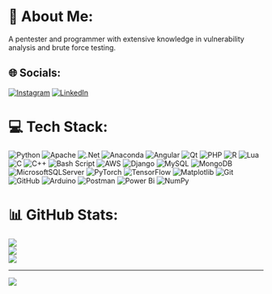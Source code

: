 # 💫 About Me:
A pentester and programmer with extensive knowledge in vulnerability analysis and brute force testing.<br>


## 🌐 Socials:
[![Instagram](https://img.shields.io/badge/Instagram-%23E4405F.svg?logo=Instagram&logoColor=white)](https://instagram.com/3L_3L3F4N7E_4M4R1LL0) [![LinkedIn](https://img.shields.io/badge/LinkedIn-%230077B5.svg?logo=linkedin&logoColor=white)](https://linkedin.com/in/lHedal) 

# 💻 Tech Stack:
![Python](https://img.shields.io/badge/python-3670A0?style=for-the-badge&logo=python&logoColor=ffdd54) ![Apache](https://img.shields.io/badge/apache-%23D42029.svg?style=for-the-badge&logo=apache&logoColor=white) ![.Net](https://img.shields.io/badge/.NET-5C2D91?style=for-the-badge&logo=.net&logoColor=white) ![Anaconda](https://img.shields.io/badge/Anaconda-%2344A833.svg?style=for-the-badge&logo=anaconda&logoColor=white) ![Angular](https://img.shields.io/badge/angular-%23DD0031.svg?style=for-the-badge&logo=angular&logoColor=white) ![Qt](https://img.shields.io/badge/Qt-%23217346.svg?style=for-the-badge&logo=Qt&logoColor=white) ![PHP](https://img.shields.io/badge/php-%23777BB4.svg?style=for-the-badge&logo=php&logoColor=white) ![R](https://img.shields.io/badge/r-%23276DC3.svg?style=for-the-badge&logo=r&logoColor=white) ![Lua](https://img.shields.io/badge/lua-%232C2D72.svg?style=for-the-badge&logo=lua&logoColor=white) ![C](https://img.shields.io/badge/c-%2300599C.svg?style=for-the-badge&logo=c&logoColor=white) ![C++](https://img.shields.io/badge/c++-%2300599C.svg?style=for-the-badge&logo=c%2B%2B&logoColor=white) ![Bash Script](https://img.shields.io/badge/bash_script-%23121011.svg?style=for-the-badge&logo=gnu-bash&logoColor=white) ![AWS](https://img.shields.io/badge/AWS-%23FF9900.svg?style=for-the-badge&logo=amazon-aws&logoColor=white) ![Django](https://img.shields.io/badge/django-%23092E20.svg?style=for-the-badge&logo=django&logoColor=white) ![MySQL](https://img.shields.io/badge/mysql-4479A1.svg?style=for-the-badge&logo=mysql&logoColor=white) ![MongoDB](https://img.shields.io/badge/MongoDB-%234ea94b.svg?style=for-the-badge&logo=mongodb&logoColor=white) ![MicrosoftSQLServer](https://img.shields.io/badge/Microsoft%20SQL%20Server-CC2927?style=for-the-badge&logo=microsoft%20sql%20server&logoColor=white) ![PyTorch](https://img.shields.io/badge/PyTorch-%23EE4C2C.svg?style=for-the-badge&logo=PyTorch&logoColor=white) ![TensorFlow](https://img.shields.io/badge/TensorFlow-%23FF6F00.svg?style=for-the-badge&logo=TensorFlow&logoColor=white) ![Matplotlib](https://img.shields.io/badge/Matplotlib-%23ffffff.svg?style=for-the-badge&logo=Matplotlib&logoColor=black) ![Git](https://img.shields.io/badge/git-%23F05033.svg?style=for-the-badge&logo=git&logoColor=white) ![GitHub](https://img.shields.io/badge/github-%23121011.svg?style=for-the-badge&logo=github&logoColor=white) ![Arduino](https://img.shields.io/badge/-Arduino-00979D?style=for-the-badge&logo=Arduino&logoColor=white) ![Postman](https://img.shields.io/badge/Postman-FF6C37?style=for-the-badge&logo=postman&logoColor=white) ![Power Bi](https://img.shields.io/badge/power_bi-F2C811?style=for-the-badge&logo=powerbi&logoColor=black) ![NumPy](https://img.shields.io/badge/numpy-%23013243.svg?style=for-the-badge&logo=numpy&logoColor=white)
# 📊 GitHub Stats:
![](https://github-readme-stats.vercel.app/api?username=lHedal&theme=catppuccin_mocha&hide_border=false&include_all_commits=false&count_private=false)<br/>
![](https://nirzak-streak-stats.vercel.app/?user=lHedal&theme=catppuccin_mocha&hide_border=false)<br/>
![](https://github-readme-stats.vercel.app/api/top-langs/?username=lHedal&theme=catppuccin_mocha&hide_border=false&include_all_commits=false&count_private=false&layout=compact)

---
[![](https://visitcount.itsvg.in/api?id=lHedal&icon=0&color=6)](https://visitcount.itsvg.in)
